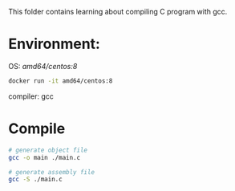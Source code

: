 This folder contains learning about compiling C program with gcc.


# Environment: 

OS: *amd64/centos:8*

``` bash
docker run -it amd64/centos:8
```

compiler: gcc

# Compile

``` bash
# generate object file
gcc -o main ./main.c

# generate assembly file
gcc -S ./main.c
```
